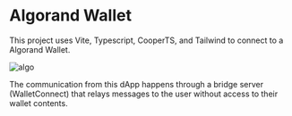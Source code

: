 # Algorand Wallet

This project uses Vite, Typescript, CooperTS, and Tailwind to connect to a Algorand Wallet.

![algo](https://developer.algorand.org/docs/imgs/walletconnect-establishing-connection.png)

The communication from this dApp happens through a bridge server (WalletConnect) that relays messages to the user without access to their wallet contents.
